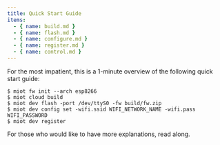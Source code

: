 ```yaml
---
title: Quick Start Guide
items:
  - { name: build.md }
  - { name: flash.md }
  - { name: configure.md }
  - { name: register.md }
  - { name: control.md }
---
```


For the most impatient, this is a 1-minute overview of the following
quick start guide:

```
$ miot fw init --arch esp8266
$ miot cloud build
$ miot dev flash -port /dev/ttyS0 -fw build/fw.zip
$ miot dev config set -wifi.ssid WIFI_NETWORK_NAME -wifi.pass WIFI_PASSWORD
$ miot dev register
```

For those who would like to have more explanations, read along.
